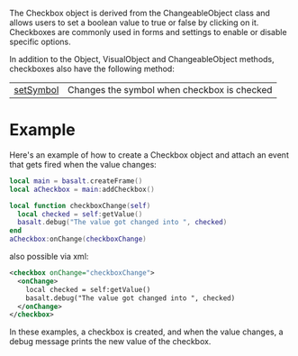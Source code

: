 The Checkbox object is derived from the ChangeableObject class and allows users to set a boolean value to true or false by clicking on it. Checkboxes are commonly used in forms and settings to enable or disable specific options.

In addition to the Object, VisualObject and ChangeableObject methods, checkboxes also have the following method:

|   |   |
|---|---|
|[setSymbol](objects/Checkbox/setSymbol.md)|Changes the symbol when checkbox is checked

# Example
Here's an example of how to create a Checkbox object and attach an event that gets fired when the value changes:

```lua
local main = basalt.createFrame()
local aCheckbox = main:addCheckbox()

local function checkboxChange(self)
  local checked = self:getValue()
  basalt.debug("The value got changed into ", checked)
end
aCheckbox:onChange(checkboxChange)
```

also possible via xml:

```xml
<checkbox onChange="checkboxChange">
  <onChange>
    local checked = self:getValue()
    basalt.debug("The value got changed into ", checked)
  </onChange>
</checkbox>
```

In these examples, a checkbox is created, and when the value changes, a debug message prints the new value of the checkbox.
